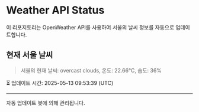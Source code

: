 
# Weather API Status

이 리포지토리는 OpenWeather API를 사용하여 서울의 날씨 정보를 자동으로 업데이트합니다.

## 현재 서울 날씨
> 서울의 현재 날씨: overcast clouds, 온도: 22.66°C, 습도: 36%

⏳ 업데이트 시간: 2025-05-13 09:53:39 (UTC)

---
자동 업데이트 봇에 의해 관리됩니다.
